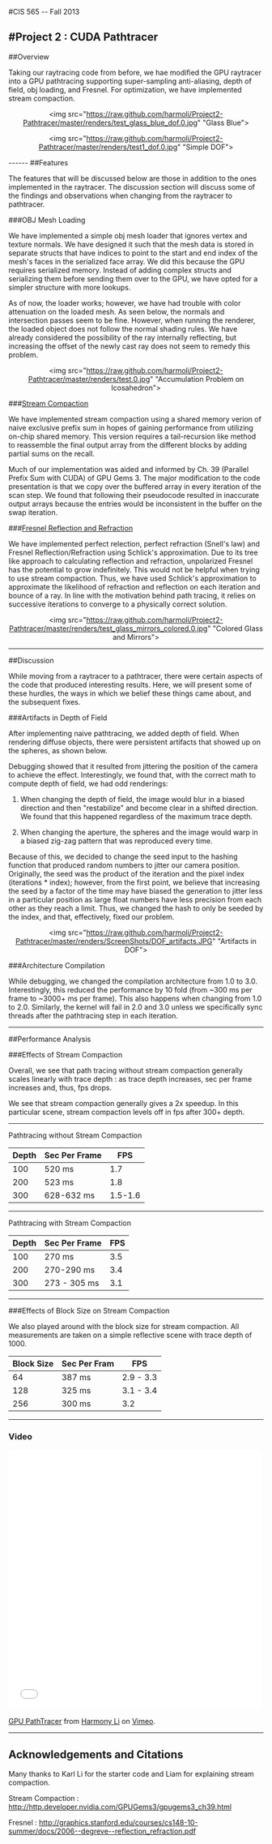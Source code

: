 #CIS 565 -- Fall 2013

#Project 2 : CUDA Pathtracer
------

##Overview

Taking our raytracing code from before, we hae modified the GPU raytracer into a GPU pathtracing supporting super-sampling anti-aliasing, depth of field, obj loading, and Fresnel.  For optimization, we have implemented stream compaction.

<div align = "center">

<img src="https://raw.github.com/harmoli/Project2-Pathtracer/master/renders/test_glass_blue_dof.0.jpg" "Glass Blue">

<img src="https://raw.github.com/harmoli/Project2-Pathtracer/master/renders/test1_dof.0.jpg" "Simple DOF">

</div>
------
##Features

The features that will be discussed below are those in addition to the ones implemented in the raytracer.  The discussion section will discuss some of the findings and observations when changing from the raytracer to pathtracer.

###OBJ Mesh Loading

We have implemented a simple obj mesh loader that ignores vertex and texture normals.  We have designed it such that the mesh data is stored in separate structs that have indices to point to the start and end index of the mesh's faces in the serialized face array.  We did this because the GPU requires serialized memory.  Instead of adding complex structs and serializing them before sending them over to the GPU, we have opted for a simpler structure with more lookups.

As of now, the loader works; however, we have had trouble with color attenuation on the loaded mesh.  As seen below, the normals and intersection passes seem to be fine.  However, when running the renderer, the loaded object does not follow the normal shading rules.  We have already considered the possibility of the ray internally reflecting, but increasing the offset of the newly cast ray does not seem to remedy this problem.

<div align = "center">

<img src="https://raw.github.com/harmoli/Project2-Pathtracer/master/renders/test.0.jpg" "Accumulation Problem on Icosahedron">

</div>

###[Stream Compaction][1]

We have implemented stream compaction using a shared memory verion of naive exclusive prefix sum in hopes of gaining performance from utilizing on-chip shared memory. This version requires a tail-recursion like method to reassemble the final output array from the different blocks by adding partial sums on the recall. 

Much of our implementation was aided and informed by Ch. 39 (Parallel Prefix Sum with CUDA) of GPU Gems 3.  The major modification to the code presentation is that we copy over the buffered array in every iteration of the scan step.  We found that following their pseudocode resulted in inaccurate output arrays because the entries would be inconsistent in the buffer on the swap iteration.


###[Fresnel Reflection and Refraction][2]

We have implemented perfect relection, perfect refraction (Snell's law) and Fresnel Reflection/Refraction using Schlick's approximation. Due to its tree like approach to calculating reflection and refraction, unpolarized Fresnel has the potential to grow indefinitely. This would not be helpful when trying to use stream compaction.  Thus, we have used Schlick's approximation to approximate the likelihood of refraction and reflection on each iteration and bounce of a ray.  In line with the motivation behind path tracing, it relies on successive iterations to converge to a physically correct solution.

<div align = "center">

<img src="https://raw.github.com/harmoli/Project2-Pathtracer/master/renders/test_glass_mirrors_colored.0.jpg" "Colored Glass and Mirrors">

</div>

------
##Discussion

While moving from a raytracer to a pathtracer, there were certain aspects of the code that produced interesting results.  Here, we will present some of these hurdles, the ways in which we belief these things came about, and the subsequent fixes.

###Artifacts in Depth of Field

After implementing naive pathtracing, we added depth of field.  When rendering diffuse objects, there were persistent artifacts that showed up on the spheres, as shown below. 

Debugging showed that it resulted from jittering the position of the camera to achieve the effect.  Interestingly, we found that, with the correct math to compute depth of field, we had odd renderings:

1.	When changing the depth of field, the image would blur in a biased direction and then "restabilize" and become clear in a shifted direction. We found that this happened regardless of the maximum trace depth.


2.	When changing the aperture, the spheres and the image would warp in a biased zig-zag pattern that was reproduced every time.

Because of this, we decided to change the seed input to the hashing function that produced random numbers to jitter our camera position. Originally, the seed was the product of the iteration and the pixel index (iterations * index); however, from the first point, we believe that increasing the seed by a factor of the time may have biased the generation to jitter less in a particular position as large float numbers have less precision from each other as they reach a limit. Thus, we changed the hash to only be seeded by the index, and that, effectively, fixed our problem.

<div align = "center">

<img src="https://raw.github.com/harmoli/Project2-Pathtracer/master/renders/ScreenShots/DOF_artifacts.JPG" "Artifacts in DOF">

</div>


###Architecture Compilation

While debugging, we changed the compilation architecture from 1.0 to 3.0.  Interestingly, this reduced the performance by 10 fold (from ~300 ms per frame to ~3000+ ms per frame).  This also happens when changing from 1.0 to 2.0.  Similarly, the kernel will fail in 2.0 and 3.0 unless we specifically sync threads after the pathtracing step in each iteration. 

------
##Performance Analysis

###Effects of Stream Compaction

Overall, we see that path tracing without stream compaction generally scales linearly with trace depth : as trace depth increases, sec per frame increases and, thus, fps drops.

We see that stream compaction generally gives a 2x speedup.  In this particular scene, stream compaction levels off in fps after 300+ depth.

----------------

Pathtracing without Stream Compaction

Depth | Sec Per Frame | FPS
----|---|----
100 | 520 ms | 1.7 
200 | 523 ms | 1.8
300 | 628-632 ms | 1.5-1.6

---------------

Pathtracing with Stream Compaction

Depth | Sec Per Frame | FPS
----|----|----
100 | 270 ms  | 3.5 
200 | 270-290 ms | 3.4 
300 | 273 - 305 ms | 3.1

--------------

###Effects of Block Size on Stream Compaction

We also played around with the block size for stream compaction. All measurements are taken on a simple reflective scene with trace depth of 1000.

Block Size | Sec Per Fram | FPS
--- | ---- | ----
64 | 387 ms | 2.9 - 3.3
128 | 325 ms | 3.1 - 3.4 
256 | 300 ms | 3.2 


--------------

### Video

<iframe src="//player.vimeo.com/video/77302993" width="500" height="513" frameborder="0" webkitallowfullscreen mozallowfullscreen allowfullscreen></iframe> <p><a href="http://vimeo.com/77302993">GPU PathTracer</a> from <a href="http://vimeo.com/harmonyli">Harmony Li</a> on <a href="https://vimeo.com">Vimeo</a>.</p>

------
## Acknowledgements and Citations

Many thanks to Karl Li for the starter code and Liam for explaining stream compaction.

Stream Compaction : http://http.developer.nvidia.com/GPUGems3/gpugems3_ch39.html

Fresnel : http://graphics.stanford.edu/courses/cs148-10-summer/docs/2006--degreve--reflection_refraction.pdf

[1]: http://http.developer.nvidia.com/GPUGems3/gpugems3_ch39.html "Parallel Prefix Sum (Scan) with CUDA"

[2]: http://graphics.stanford.edu/courses/cs148-10-summer/docs/2006--degreve--reflection_refraction.pdf "Reflection and Refraction in Ray Tracing"
